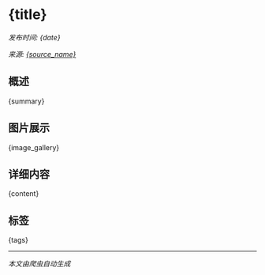 # {title}

*发布时间: {date}*

*来源: [{source_name}]({source_url})*

## 概述

{summary}

## 图片展示

{image_gallery}

## 详细内容

{content}

## 标签

{tags}

---
*本文由爬虫自动生成*
